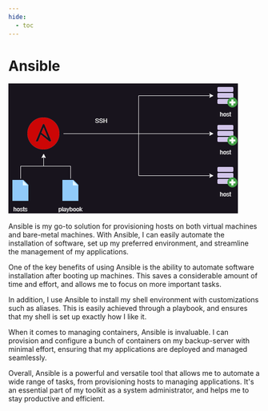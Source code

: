 ```yaml
---
hide:
  - toc
---
```

# Ansible

![ansible-diagram](../images/ansible-diagram.png)

Ansible is my go-to solution for provisioning hosts on both virtual machines and bare-metal machines. With Ansible, I can easily automate the installation of software, set up my preferred environment, and streamline the management of my applications.

One of the key benefits of using Ansible is the ability to automate software installation after booting up machines. This saves a considerable amount of time and effort, and allows me to focus on more important tasks.

In addition, I use Ansible to install my shell environment with customizations such as aliases. This is easily achieved through a playbook, and ensures that my shell is set up exactly how I like it.

When it comes to managing containers, Ansible is invaluable. I can provision and configure a bunch of containers on my backup-server with minimal effort, ensuring that my applications are deployed and managed seamlessly.

Overall, Ansible is a powerful and versatile tool that allows me to automate a wide range of tasks, from provisioning hosts to managing applications. It's an essential part of my toolkit as a system administrator, and helps me to stay productive and efficient.

